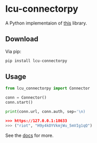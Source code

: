 # lcu-connectorpy
A Python implementaion of [this](https://github.com/Pupix/lcu-connector) library.

## Download

Via pip:

```sh
pip install lcu-connectorpy
```

## Usage
```py
from lcu_connectorpy import Connector

conn = Connector()
conn.start()

print(conn.url, conn.auth, sep='\n)

>>> https://127.0.0.1:18633
>>> ("riot", "H9y4kOYVkmjWu_5mVIg1qQ")
```

See the [docs](https://zer0897.github.io/lcu_connectorpy/lcu_connectorpy/index.html) for more.
